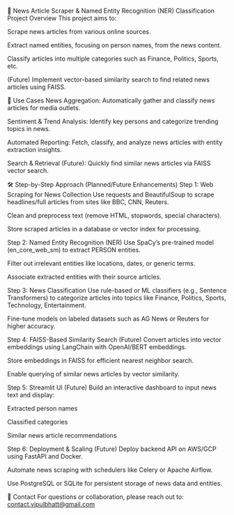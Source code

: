 📰 News Article Scraper & Named Entity Recognition (NER) Classification
Project Overview
This project aims to:

Scrape news articles from various online sources.

Extract named entities, focusing on person names, from the news content.

Classify articles into multiple categories such as Finance, Politics, Sports, etc.

(Future) Implement vector-based similarity search to find related news articles using FAISS.

🚀 Use Cases
News Aggregation: Automatically gather and classify news articles for media outlets.

Sentiment & Trend Analysis: Identify key persons and categorize trending topics in news.

Automated Reporting: Fetch, classify, and analyze news articles with entity extraction insights.

Search & Retrieval (Future): Quickly find similar news articles via FAISS vector search.

🛠 Step-by-Step Approach (Planned/Future Enhancements)
Step 1: Web Scraping for News Collection
Use requests and BeautifulSoup to scrape headlines/full articles from sites like BBC, CNN, Reuters.

Clean and preprocess text (remove HTML, stopwords, special characters).

Store scraped articles in a database or vector index for processing.

Step 2: Named Entity Recognition (NER)
Use SpaCy’s pre-trained model (en_core_web_sm) to extract PERSON entities.

Filter out irrelevant entities like locations, dates, or generic terms.

Associate extracted entities with their source articles.

Step 3: News Classification
Use rule-based or ML classifiers (e.g., Sentence Transformers) to categorize articles into topics like Finance, Politics, Sports, Technology, Entertainment.

Fine-tune models on labeled datasets such as AG News or Reuters for higher accuracy.

Step 4: FAISS-Based Similarity Search (Future)
Convert articles into vector embeddings using LangChain with OpenAI/BERT embeddings.

Store embeddings in FAISS for efficient nearest neighbor search.

Enable querying of similar news articles by vector similarity.

Step 5: Streamlit UI (Future)
Build an interactive dashboard to input news text and display:

Extracted person names

Classified categories

Similar news article recommendations

Step 6: Deployment & Scaling (Future)
Deploy backend API on AWS/GCP using FastAPI and Docker.

Automate news scraping with schedulers like Celery or Apache Airflow.

Use PostgreSQL or SQLite for persistent storage of news data and entities.

📩 Contact
For questions or collaboration, please reach out to:
contact.vipulbhatt@gmail.com
